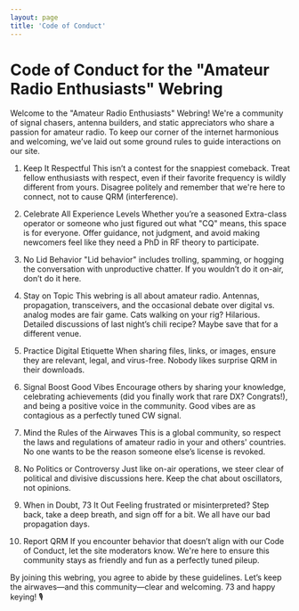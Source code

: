 ```yaml
---
layout: page
title: 'Code of Conduct'
---
```


# Code of Conduct for the "Amateur Radio Enthusiasts" Webring

Welcome to the "Amateur Radio Enthusiasts" Webring! We're a community of signal chasers, antenna builders, and static appreciators who share a passion for amateur radio. To keep our corner of the internet harmonious and welcoming, we’ve laid out some ground rules to guide interactions on our site.

1. Keep It Respectful
This isn’t a contest for the snappiest comeback. Treat fellow enthusiasts with respect, even if their favorite frequency is wildly different from yours. Disagree politely and remember that we're here to connect, not to cause QRM (interference).

2. Celebrate All Experience Levels
Whether you’re a seasoned Extra-class operator or someone who just figured out what "CQ" means, this space is for everyone. Offer guidance, not judgment, and avoid making newcomers feel like they need a PhD in RF theory to participate.

3. No Lid Behavior
"Lid behavior" includes trolling, spamming, or hogging the conversation with unproductive chatter. If you wouldn’t do it on-air, don’t do it here.

4. Stay on Topic
This webring is all about amateur radio. Antennas, propagation, transceivers, and the occasional debate over digital vs. analog modes are fair game. Cats walking on your rig? Hilarious. Detailed discussions of last night’s chili recipe? Maybe save that for a different venue.

5. Practice Digital Etiquette
When sharing files, links, or images, ensure they are relevant, legal, and virus-free. Nobody likes surprise QRM in their downloads.

6. Signal Boost Good Vibes
Encourage others by sharing your knowledge, celebrating achievements (did you finally work that rare DX? Congrats!), and being a positive voice in the community. Good vibes are as contagious as a perfectly tuned CW signal.

7. Mind the Rules of the Airwaves
This is a global community, so respect the laws and regulations of amateur radio in your and others' countries. No one wants to be the reason someone else’s license is revoked.

8. No Politics or Controversy
Just like on-air operations, we steer clear of political and divisive discussions here. Keep the chat about oscillators, not opinions.

9. When in Doubt, 73 It Out
Feeling frustrated or misinterpreted? Step back, take a deep breath, and sign off for a bit. We all have our bad propagation days.

10. Report QRM
If you encounter behavior that doesn’t align with our Code of Conduct, let the site moderators know. We're here to ensure this community stays as friendly and fun as a perfectly tuned pileup.

By joining this webring, you agree to abide by these guidelines. Let’s keep the airwaves—and this community—clear and welcoming. 73 and happy keying! 🎙️